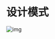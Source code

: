 设计模式
===

![img](https://user-gold-cdn.xitu.io/2019/4/6/169f16406d230ffe?imageView2/0/w/1280/h/960/format/webp/ignore-error/1)
